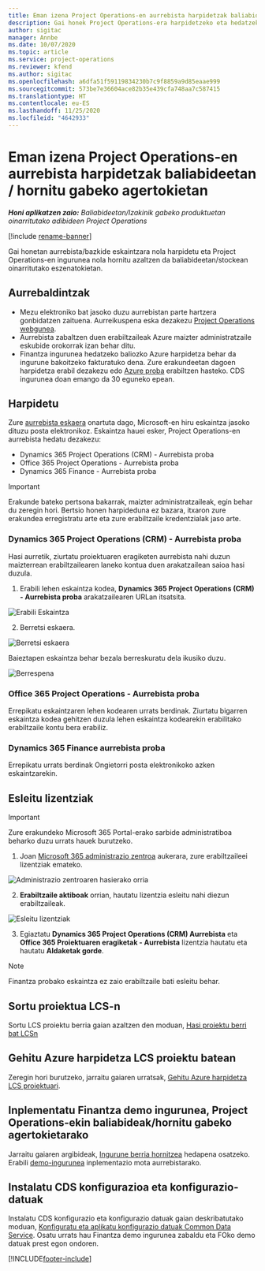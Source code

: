 ```yaml
---
title: Eman izena Project Operations-en aurrebista harpidetzak baliabideetan / hornitu gabeko agertokietan
description: Gai honek Project Operations-era harpidetzeko eta hedatzeko moduari buruzko informazioa eskaintzen du berreskuratutako / stockean oinarritutako eszenatokietarako.
author: sigitac
manager: Annbe
ms.date: 10/07/2020
ms.topic: article
ms.service: project-operations
ms.reviewer: kfend
ms.author: sigitac
ms.openlocfilehash: a6dfa51f59119834230b7c9f8859a9d85eaae999
ms.sourcegitcommit: 573be7e36604ace82b35e439cfa748aa7c587415
ms.translationtype: HT
ms.contentlocale: eu-ES
ms.lasthandoff: 11/25/2020
ms.locfileid: "4642933"
---
```

# <a name="sign-up-for-project-operations-preview-subscriptions-for-resource-non-stocked-scenarios"></a>Eman izena Project Operations-en aurrebista harpidetzak baliabideetan / hornitu gabeko agertokietan

_**Honi aplikatzen zaio:** Baliabideetan/Izakinik gabeko produktuetan oinarritutako adibideen Project Operations_

[!include [rename-banner](~/includes/cc-data-platform-banner.md)]

Gai honetan aurrebista/bazkide eskaintzara nola harpidetu eta Project Operations-en ingurunea nola hornitu azaltzen da baliabideetan/stockean oinarritutako eszenatokietan.

## <a name="prerequisites"></a>Aurrebaldintzak

- Mezu elektroniko bat jasoko duzu aurrebistan parte hartzera gonbidatzen zaituena. Aurreikuspena eska dezakezu [Project Operations webgunea](https://dynamics.microsoft.com/en-us/project-operations/overview/).
- Aurrebista zabaltzen duen erabiltzaileak Azure maizter administratzaile eskubide orokorrak izan behar ditu.
- Finantza ingurunea hedatzeko baliozko Azure harpidetza behar da ingurune bakoitzeko fakturatuko dena. Zure erakundeetan dagoen harpidetza erabil dezakezu edo [Azure proba](https://azure.microsoft.com/en-us/free/) erabiltzen hasteko. CDS ingurunea doan emango da 30 eguneko epean.

## <a name="subscribe"></a>Harpidetu

Zure [aurrebista eskaera](https://forms.office.com/FormsPro/Pages/ResponsePage.aspx?id=v4j5cvGGr0GRqy180BHbR56j8lZs0FdAvwT75_WNFyxUMkRDV1NYQU5TNjE2VjhKOVBUNVg2R0s1NC4u) onartuta dago, Microsoft-en hiru eskaintza jasoko dituzu posta elektronikoz. Eskaintza hauei esker, Project Operations-en aurrebista hedatu dezakezu:

- Dynamics 365 Project Operations (CRM) - Aurrebista proba
- Office 365 Project Operations - Aurrebista proba
- Dynamics 365 Finance - Aurrebista proba

> [!IMPORTANT]
> Erakunde bateko pertsona bakarrak, maizter administratzaileak, egin behar du zeregin hori. Bertsio honen harpideduna ez bazara, itxaron zure erakundea erregistratu arte eta zure erabiltzaile kredentzialak jaso arte.

### <a name="dynamics-365-project-operations-crm---preview-trial"></a>Dynamics 365 Project Operations (CRM) - Aurrebista proba 

Hasi aurretik, ziurtatu proiektuaren eragiketen aurrebista nahi duzun maizterrean erabiltzailearen laneko kontua duen arakatzailean saioa hasi duzula.

1. Erabili lehen eskaintza kodea, **Dynamics 365 Project Operations (CRM) - Aurrebista proba** arakatzailearen URLan itsatsita.

![Erabili Eskaintza](./media/16RedeemFirstOfferNew.png)

2. Berretsi eskaera.

![Berretsi eskaera](./media/17ConfirmOrderNew.png)

Baieztapen eskaintza behar bezala berreskuratu dela ikusiko duzu.

![Berrespena](./media/18OrderConfirmationNew.png)

### <a name="office-365-project-operations---preview-trial"></a>Office 365 Project Operations - Aurrebista proba

Errepikatu eskaintzaren lehen kodearen urrats berdinak. Ziurtatu bigarren eskaintza kodea gehitzen duzula lehen eskaintza kodearekin erabilitako erabiltzaile kontu bera erabiliz.

### <a name="dynamics-365-finance-preview-trial"></a>Dynamics 365 Finance aurrebista proba

Errepikatu urrats berdinak Ongietorri posta elektronikoko azken eskaintzarekin.

## <a name="assign-licenses"></a>Esleitu lizentziak

> [!IMPORTANT]
> Zure erakundeko Microsoft 365 Portal-erako sarbide administratiboa beharko duzu urrats hauek burutzeko.

1. Joan [Microsoft 365 administrazio zentroa](https://portal.office.com/) aukerara, zure erabiltzaileei lizentziak emateko.

![Administrazio zentroaren hasierako orria](./media/14AdminPortal.png)

2. **Erabiltzaile aktiboak** orrian, hautatu lizentzia esleitu nahi diezun erabiltzaileak.

![Esleitu lizentziak](./media/15AssignLicenses.png)

3. Egiaztatu **Dynamics 365 Project Operations (CRM) Aurrebista** eta **Office 365 Proiektuaren eragiketak - Aurrebista** lizentzia hautatu eta hautatu **Aldaketak gorde**.

> [!NOTE]
> Finantza probako eskaintza ez zaio erabiltzaile bati esleitu behar.

## <a name="start-a-new-project-in-lcs"></a>Sortu proiektua LCS-n

Sortu LCS proiektu berria gaian azaltzen den moduan, [Hasi proiektu berri bat LCSn](create-lcs-project.md)

## <a name="add-an-azure-subscription-to-an-lcs-project"></a>Gehitu Azure harpidetza LCS proiektu batean

Zeregin hori burutzeko, jarraitu gaiaren urratsak, [Gehitu Azure harpidetza LCS proiektuari](resource-add-azure-subscription-lcs-project.md).

## <a name="deploy-finance-demo-environment-with-project-operations-for-resourcenon-stocked-scenarios"></a>Inplementatu Finantza demo ingurunea, Project Operations-ekin baliabideak/hornitu gabeko agertokietarako

Jarraitu gaiaren argibideak, [Ingurune berria hornitzea](resource-provision-new-environment.md) hedapena osatzeko. Erabili [demo-ingurunea](https://docs.microsoft.com/dynamics365/fin-ops-core/dev-itpro/deployment/deploy-demo-environment) inplementazio mota aurrebistarako. 

## <a name="install-cds-setup-and-configuration-data"></a>Instalatu CDS konfigurazioa eta konfigurazio-datuak

Instalatu CDS konfigurazio eta konfigurazio datuak gaian deskribatutako moduan, [Konfiguratu eta aplikatu konfigurazio datuak Common Data Service](resource-apply-pro-setup-config-data.md).
Osatu urrats hau Finantza demo ingurunea zabaldu eta FOko demo datuak prest egon ondoren.


[!INCLUDE[footer-include](../includes/footer-banner.md)]